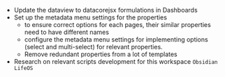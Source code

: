 - Update the dataview to datacorejsx formulations in Dashboards
- Set up the metadata menu settings for the properties
	- to ensure correct options for each pages, their similar properties need to have different names
	- configure the metadata menu settings for implementing options (select and multi-select) for relevant properties.
	- Remove redundant properties from a lot of templates
- Research on relevant scripts development for this workspace `Obsidian LifeOS`
